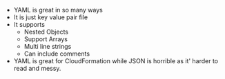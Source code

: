 - YAML is great in so many ways
- It is just key value pair file
- It supports
	- Nested Objects
	- Support Arrays
	- Multi line strings
	- Can include comments
- YAML is great for CloudFormation while JSON is horrible as it' harder to read and messy.